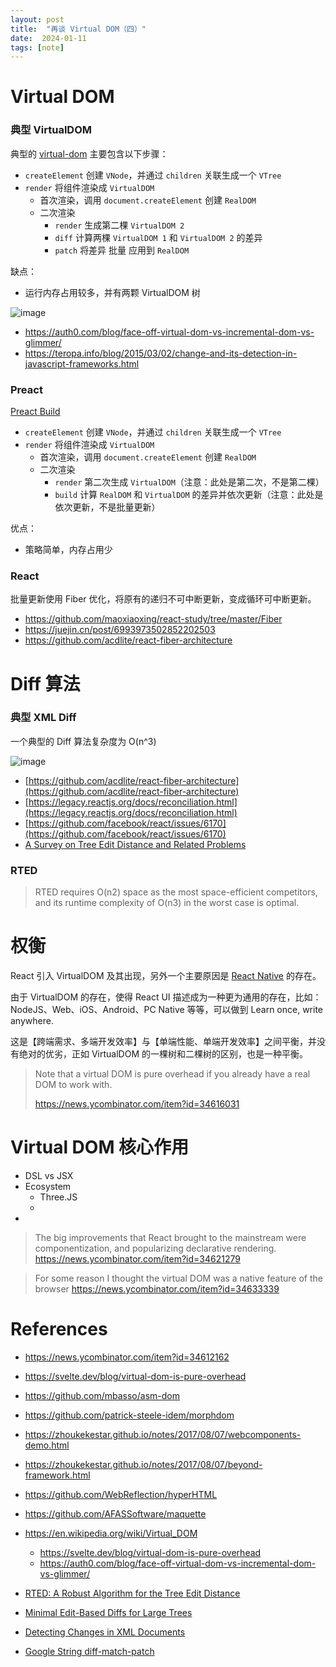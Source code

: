 ```yaml
---
layout: post
title:  "再谈 Virtual DOM（四）"
date:  2024-01-11
tags: [note]
---
```


# Virtual DOM


### 典型 VirtualDOM

  典型的 [virtual-dom](https://github.com/Matt-Esch/virtual-dom) 主要包含以下步骤：

* `createElement` 创建 `VNode`，并通过 `children` 关联生成一个 `VTree`
* `render` 将组件渲染成 `VirtualDOM`
  * 首次渲染，调用 `document.createElement` 创建 `RealDOM`
  * 二次渲染
    * `render` 生成第二棵 `VirtualDOM 2`
    * `diff` 计算两棵 `VirtualDOM 1` 和 `VirtualDOM 2` 的差异
    * `patch` 将差异 批量 应用到 `RealDOM`

缺点：
* 运行内存占用较多，并有两颗 VirtualDOM 树

![image](https://github.com/zhoukekestar/notes/assets/7157346/9db66f3b-d2f0-4797-b407-e1e1862e1c88)

* https://auth0.com/blog/face-off-virtual-dom-vs-incremental-dom-vs-glimmer/
* https://teropa.info/blog/2015/03/02/change-and-its-detection-in-javascript-frameworks.html


### Preact

  [Preact Build](https://unpkg.com/browse/preact@1.2.0/src/preact.js#L273)

* `createElement` 创建 `VNode`，并通过 `children` 关联生成一个 `VTree`
* `render` 将组件渲染成 `VirtualDOM`
  * 首次渲染，调用 `document.createElement` 创建 `RealDOM`
  * 二次渲染
    * `render` 第二次生成 `VirtualDOM`（注意：此处是第二次，不是第二棵）
    * `build` 计算 `RealDOM` 和 `VirtualDOM` 的差异并依次更新（注意：此处是依次更新，不是批量更新）

优点：
* 策略简单，内存占用少


### React

  批量更新使用 Fiber 优化，将原有的递归不可中断更新，变成循环可中断更新。

* https://github.com/maoxiaoxing/react-study/tree/master/Fiber
* https://juejin.cn/post/6993973502852202503
* https://github.com/acdlite/react-fiber-architecture


# Diff 算法

### 典型 XML Diff

  一个典型的 Diff 算法复杂度为 O(n^3)

![image](https://github.com/zhoukekestar/notes/assets/7157346/66b183db-a3af-421f-8445-65e471419a7c)


* [https://github.com/acdlite/react-fiber-architecture](https://github.com/acdlite/react-fiber-architecture)
* [https://legacy.reactjs.org/docs/reconciliation.html](https://legacy.reactjs.org/docs/reconciliation.html)
* [https://github.com/facebook/react/issues/6170](https://github.com/facebook/react/issues/6170)
* [A Survey on Tree Edit Distance and Related Problems](https://grfia.dlsi.ua.es/ml/algorithms/references/editsurvey_bille.pdf)


### RTED

> RTED requires O(n2) space as the most space-efficient competitors, and its runtime complexity of O(n3) in the worst case is optimal.


# 权衡

  React 引入 VirtualDOM 及其出现，另外一个主要原因是 [React Native](https://reactnative.dev/docs/handling-text-input) 的存在。

  由于 VirtualDOM 的存在，使得 React UI 描述成为一种更为通用的存在，比如：NodeJS、Web、iOS、Android、PC Native 等等，可以做到 Learn once, write anywhere.

  这是【跨端需求、多端开发效率】与【单端性能、单端开发效率】之间平衡，并没有绝对的优劣，正如 VirtualDOM 的一棵树和二棵树的区别，也是一种平衡。

> Note that a virtual DOM is pure overhead if you already have a real DOM to work with.
>
> https://news.ycombinator.com/item?id=34616031



# Virtual DOM 核心作用



* DSL vs JSX
* Ecosystem
  * Three.JS
  *
*

> The big improvements that React brought to the mainstream were componentization, and popularizing declarative rendering.
> https://news.ycombinator.com/item?id=34621279

> For some reason I thought the virtual DOM was a native feature of the browser
> https://news.ycombinator.com/item?id=34633339




# References

* https://news.ycombinator.com/item?id=34612162
* https://svelte.dev/blog/virtual-dom-is-pure-overhead
* https://github.com/mbasso/asm-dom
* https://github.com/patrick-steele-idem/morphdom
* https://zhoukekestar.github.io/notes/2017/08/07/webcomponents-demo.html
* https://zhoukekestar.github.io/notes/2017/08/07/beyond-framework.html
* https://github.com/WebReflection/hyperHTML
* https://github.com/AFASSoftware/maquette

* https://en.wikipedia.org/wiki/Virtual_DOM
  * https://svelte.dev/blog/virtual-dom-is-pure-overhead
  * https://auth0.com/blog/face-off-virtual-dom-vs-incremental-dom-vs-glimmer/


* [RTED: A Robust Algorithm for the Tree Edit Distance](https://vldb.org/pvldb/vol5/p334_mateuszpawlik_vldb2012.pdf)
* [Minimal Edit-Based Diffs for Large Trees](https://dl.acm.org/doi/pdf/10.1145/3340531.3412026)
* [Detecting Changes in XML Documents](https://people.cs.rutgers.edu/~amelie/papers/2002/diff.pdf)
* [Google String diff-match-patch](https://github.com/google/diff-match-patch)
